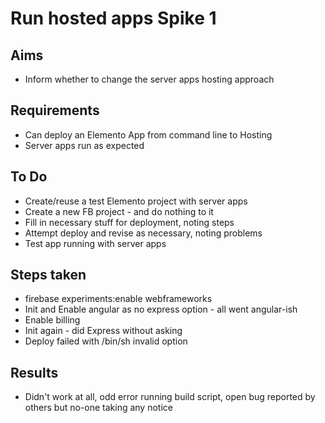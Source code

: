 Run hosted apps Spike 1
=======================

Aims
----

- Inform whether to change the server apps hosting approach

Requirements
------------

- Can deploy an Elemento App from command line to Hosting
- Server apps run as expected

To Do
-----

- Create/reuse a test Elemento project with server apps
- Create a new FB project - and do nothing to it
- Fill in necessary stuff for deployment, noting steps
- Attempt deploy and revise as necessary, noting problems
- Test app running with server apps

Steps taken
-----------

- firebase experiments:enable webframeworks
- Init and Enable angular as no express option - all went angular-ish
- Enable billing
- Init again - did Express without asking
- Deploy failed with /bin/sh invalid option

Results
-------

- Didn't work at all, odd error running build script, open bug reported by others but no-one taking any notice
